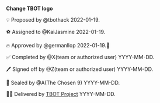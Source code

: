 **Change TBOT logo**

💡 Proposed by @tbothack 2022-01-19.

⚽ Assigned to @KaiJasmine 2022-01-19.

🔥 Approved by @germanllop 2022-01-19.🍻

✅ Completed by @X(team or authorized user) YYYY-MM-DD.

🖊️ Signed off by @Z(team or authorized user) YYYY-MM-DD.

💌 Sealed by @A(The Chosen 9) YYYY-MM-DD.

🏴‍☠️ Delivered by [TBOT Project](https://tbot.fi) YYYY-MM-DD.
